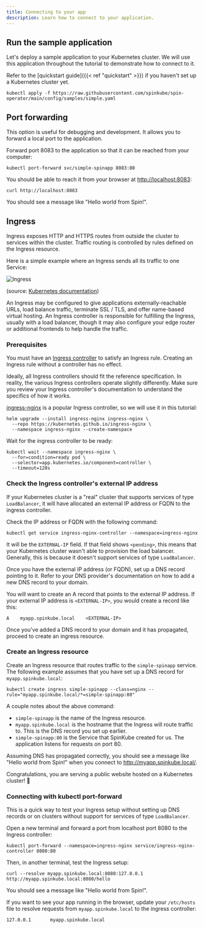 ```yaml
---
title: Connecting to your app
description: Learn how to connect to your application.
---
```


## Run the sample application

Let's deploy a sample application to your Kubernetes cluster. We will use this application
throughout the tutorial to demonstrate how to connect to it.

Refer to the [quickstart guide]({{< ref "quickstart" >}}) if you haven't set up a Kubernetes cluster
yet.

```shell
kubectl apply -f https://raw.githubusercontent.com/spinkube/spin-operator/main/config/samples/simple.yaml
```

## Port forwarding

This option is useful for debugging and development. It allows you to forward a local port to the
application.

Forward port 8083 to the application so that it can be reached from your computer:

```shell
kubectl port-forward svc/simple-spinapp 8083:80
```

You should be able to reach it from your browser at [http://localhost:8083](http://localhost:8083):

```shell
curl http://localhost:8083
```

You should see a message like "Hello world from Spin!".

## Ingress

Ingress exposes HTTP and HTTPS routes from outside the cluster to services within the cluster.
Traffic routing is controlled by rules defined on the Ingress resource.

Here is a simple example where an Ingress sends all its traffic to one Service:

![Ingress](../ingress.svg)

(source: [Kubernetes
documentation](https://kubernetes.io/docs/concepts/services-networking/ingress/))

An Ingress may be configured to give applications externally-reachable URLs, load balance traffic,
terminate SSL / TLS, and offer name-based virtual hosting. An Ingress controller is responsible for
fulfilling the Ingress, usually with a load balancer, though it may also configure your edge router
or additional frontends to help handle the traffic.

### Prerequisites

You must have an [Ingress
controller](https://kubernetes.io/docs/concepts/services-networking/ingress-controllers/) to satisfy
an Ingress rule. Creating an Ingress rule without a controller has no effect.

Ideally, all Ingress controllers should fit the reference specification. In reality, the various
Ingress controllers operate slightly differently. Make sure you review your Ingress controller's
documentation to understand the specifics of how it works.

[ingress-nginx](https://kubernetes.github.io/ingress-nginx/deploy/) is a popular Ingress controller,
so we will use it in this tutorial:

```shell
helm upgrade --install ingress-nginx ingress-nginx \
  --repo https://kubernetes.github.io/ingress-nginx \
  --namespace ingress-nginx --create-namespace
```

Wait for the ingress controller to be ready:

```shell
kubectl wait --namespace ingress-nginx \
  --for=condition=ready pod \
  --selector=app.kubernetes.io/component=controller \
  --timeout=120s
```

### Check the Ingress controller's external IP address

If your Kubernetes cluster is a "real" cluster that supports services of type `LoadBalancer`, it
will have allocated an external IP address or FQDN to the ingress controller.

Check the IP address or FQDN with the following command:

```shell
kubectl get service ingress-nginx-controller --namespace=ingress-nginx
```

It will be the `EXTERNAL-IP` field. If that field shows `<pending>`, this means that your Kubernetes
cluster wasn't able to provision the load balancer. Generally, this is because it doesn't support
services of type `LoadBalancer`.

Once you have the external IP address (or FQDN), set up a DNS record pointing to it. Refer to your
DNS provider's documentation on how to add a new DNS record to your domain.

You will want to create an A record that points to the external IP address. If your external IP
address is `<EXTERNAL-IP>`, you would create a record like this:

```shell
A    myapp.spinkube.local    <EXTERNAL-IP>
```

Once you've added a DNS record to your domain and it has propagated, proceed to create an ingress
resource.

### Create an Ingress resource

Create an Ingress resource that routes traffic to the `simple-spinapp` service. The following
example assumes that you have set up a DNS record for `myapp.spinkube.local`:

```shell
kubectl create ingress simple-spinapp --class=nginx --rule="myapp.spinkube.local/*=simple-spinapp:80"
```

A couple notes about the above command:

- `simple-spinapp` is the name of the Ingress resource.
- `myapp.spinkube.local` is the hostname that the Ingress will route traffic to. This is the DNS
  record you set up earlier.
- `simple-spinapp:80` is the Service that SpinKube created for us. The application listens for
  requests on port 80.

Assuming DNS has propagated correctly, you should see a message like "Hello world from Spin!" when
you connect to http://myapp.spinkube.local/.

Congratulations, you are serving a public website hosted on a Kubernetes cluster! 🎉

### Connecting with kubectl port-forward

This is a quick way to test your Ingress setup without setting up DNS records or on clusters without
support for services of type `LoadBalancer`.

Open a new terminal and forward a port from localhost port 8080 to the Ingress controller:

```shell
kubectl port-forward --namespace=ingress-nginx service/ingress-nginx-controller 8080:80
```

Then, in another terminal, test the Ingress setup:

```shell
curl --resolve myapp.spinkube.local:8080:127.0.0.1 http://myapp.spinkube.local:8080/hello
```

You should see a message like "Hello world from Spin!".

If you want to see your app running in the browser, update your `/etc/hosts` file to resolve
requests from `myapp.spinkube.local` to the ingress controller:

```shell
127.0.0.1       myapp.spinkube.local
```
